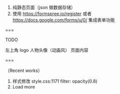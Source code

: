 1. 纯静态页面（json 做数据存储）
2. 使用 https://formspree.io/register 或者 https://docs.google.com/forms/u/0/ 集成表单功能

===

TODO

左上角 logo
人物头像（动画风）
页面内容

===

（Recent works）
1. 样式修改
style.css:1171
filter: opacity(0.8)
2. Load more


